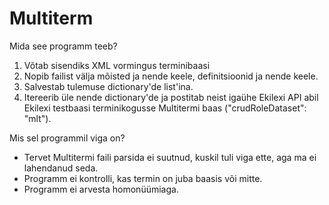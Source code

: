 # Multiterm

Mida see programm teeb?

1. Võtab sisendiks XML vormingus terminibaasi
2. Nopib failist välja mõisted ja nende keele, definitsioonid ja nende keele.
3. Salvestab tulemuse dictionary'de list'ina.
4. Itereerib üle nende dictionary'de ja postitab neist igaühe Ekilexi API abil Ekilexi testbaasi terminikogusse Multitermi baas	("crudRoleDataset": "mlt").

Mis sel programmil viga on?
- Tervet Multitermi faili parsida ei suutnud, kuskil tuli viga ette, aga ma ei lahendanud seda.
- Programm ei kontrolli, kas termin on juba baasis või mitte.
- Programm ei arvesta homonüümiaga.
